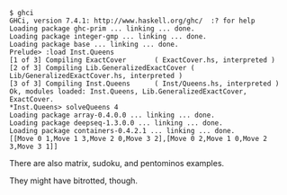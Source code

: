     $ ghci
    GHCi, version 7.4.1: http://www.haskell.org/ghc/  :? for help
    Loading package ghc-prim ... linking ... done.
    Loading package integer-gmp ... linking ... done.
    Loading package base ... linking ... done.
    Prelude> :load Inst.Queens
    [1 of 3] Compiling ExactCover       ( ExactCover.hs, interpreted )
    [2 of 3] Compiling Lib.GeneralizedExactCover ( Lib/GeneralizedExactCover.hs, interpreted )
    [3 of 3] Compiling Inst.Queens      ( Inst/Queens.hs, interpreted )
    Ok, modules loaded: Inst.Queens, Lib.GeneralizedExactCover, ExactCover.
    *Inst.Queens> solveQueens 4
    Loading package array-0.4.0.0 ... linking ... done.
    Loading package deepseq-1.3.0.0 ... linking ... done.
    Loading package containers-0.4.2.1 ... linking ... done.
    [[Move 0 1,Move 1 3,Move 2 0,Move 3 2],[Move 0 2,Move 1 0,Move 2 3,Move 3 1]]

There are also matrix, sudoku, and pentominos examples.

They might have bitrotted, though.
